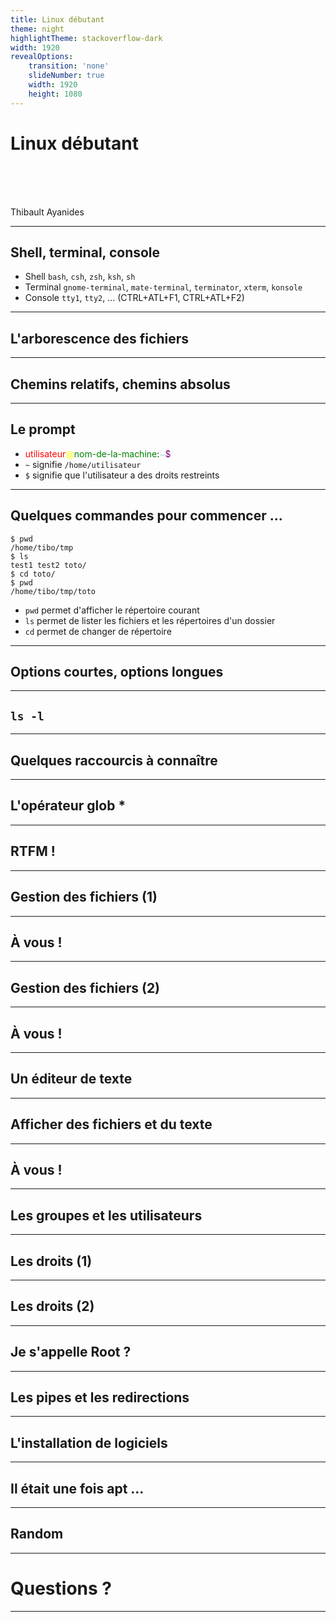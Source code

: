 ```yaml
---
title: Linux débutant
theme: night
highlightTheme: stackoverflow-dark
width: 1920
revealOptions:
    transition: 'none'
    slideNumber: true
    width: 1920
    height: 1080
---
```


# Linux débutant

<br/>
<br/>
<br/>

Thibault Ayanides

---

## Shell, terminal, console

* Shell
    `bash`, `csh`, `zsh`, `ksh`, `sh`
* Terminal
    `gnome-terminal`, `mate-terminal`, `terminator`, `xterm`, `konsole`
* Console
    `tty1`, `tty2`, ... (CTRL+ATL+F1, CTRL+ATL+F2)

---

## L'arborescence des fichiers

---

## Chemins relatifs, chemins absolus

---

## Le prompt

* <span style="color: red">utilisateur</span><span style="color: yellow">@</span><span style="color: green">nom-de-la-machine</span>:<span style="color: lightblue">~</span><span style="color: purple">$</span>
* `~` signifie `/home/utilisateur`
* `$` signifie que l'utilisateur a des droits restreints

---

## Quelques commandes pour commencer ...

```console [1-2|3-4|5|6-7]
$ pwd
/home/tibo/tmp
$ ls
test1 test2 toto/
$ cd toto/
$ pwd
/home/tibo/tmp/toto
```

* `pwd` permet d'afficher le répertoire courant
* `ls` permet de lister les fichiers et les répertoires d'un dossier
* `cd` permet de changer de répertoire
---

## Options courtes, options longues

--- 

## `ls -l`

---

## Quelques raccourcis à connaître

---

## L'opérateur glob *

---

## RTFM !

---

## Gestion des fichiers (1)

---

## À vous !

---

## Gestion des fichiers (2)

---

## À vous !

---

## Un éditeur de texte

---

## Afficher des fichiers et du texte

---

## À vous !

---

## Les groupes et les utilisateurs

---

## Les droits (1)

---

## Les droits (2)

---

## Je s'appelle Root ?

---

## Les pipes et les redirections

---

## L'installation de logiciels

---

## Il était une fois apt ...

---

## Random

---

# Questions ?

---